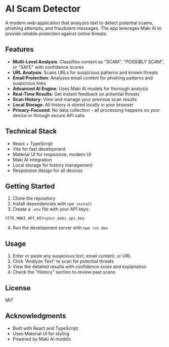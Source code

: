 # AI Scam Detector

A modern web application that analyzes text to detect potential scams, phishing attempts, and fraudulent messages. The app leverages Maki AI to provide reliable protection against online threats.

## Features

- **Multi-Level Analysis**: Classifies content as "SCAM", "POSSIBLY SCAM", or "SAFE" with confidence scores
- **URL Analysis**: Scans URLs for suspicious patterns and known threats
- **Email Protection**: Analyzes email content for phishing patterns and suspicious links
- **Advanced AI Engine**: Uses Maki AI models for thorough analysis
- **Real-Time Results**: Get instant feedback on potential threats
- **Scan History**: View and manage your previous scan results
- **Local Storage**: All history is stored locally in your browser
- **Privacy-Focused**: No data collection - all processing happens on your device or through secure API calls

## Technical Stack

- React + TypeScript
- Vite for fast development
- Material UI for responsive, modern UI
- Maki AI integration
- Local storage for history management
- Responsive design for all devices

## Getting Started

1. Clone the repository
2. Install dependencies with `npm install`
3. Create a `.env` file with your API keys:
```
VITE_MAKI_API_KEY=your_maki_api_key
```
4. Run the development server with `npm run dev`

## Usage

1. Enter or paste any suspicious text, email content, or URL
2. Click "Analyze Text" to scan for potential threats
3. View the detailed results with confidence score and explanation
4. Check the "History" section to review past scans

## License

MIT

## Acknowledgments

- Built with React and TypeScript
- Uses Material UI for styling
- Powered by Maki AI models
